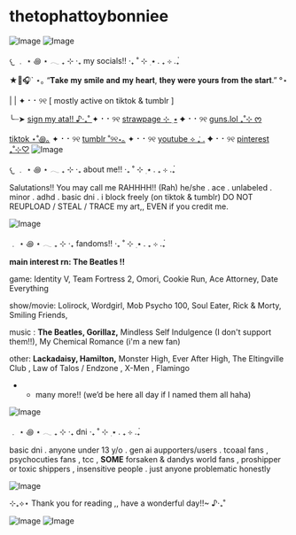 # thetophattoybonniee
![Image](https://github.com/user-attachments/assets/41c935b9-d33e-4350-ae80-14c3f2c51b7f)
![Image](https://github.com/user-attachments/assets/4e38ee5b-f570-432b-ae52-e5dc6411f5da)

𐔌  ﹒ ⋆ ꩜ ⋆ 𓂃 ₊ ⊹   ‧₊  my socials!!   ‧₊ ˚  ⊹ ࣭ ⭑ . ₊ ⊹ .₊๋

 ★🎸🎧` ⋆｡ “𝐓𝐚𝐤𝐞 𝐦𝐲 𝐬𝐦𝐢𝐥𝐞 𝐚𝐧𝐝 𝐦𝐲 𝐡𝐞𝐚𝐫𝐭, 𝐭𝐡𝐞𝐲 𝐰𝐞𝐫𝐞 𝐲𝐨𝐮𝐫𝐬 𝐟𝐫𝐨𝐦 𝐭𝐡𝐞 𝐬𝐭𝐚𝐫𝐭.” °⋆

| | ✦ ⠂⠂୨୧ [ mostly active on tiktok & tumblr ]

╰┈➤ [sign my ata!! ♪‧₊˚ ](https://thetophattoybonnie.atabook.org) ✦ ⠂⠂୨୧ [strawpage ⊹ ࣭ ⭑](https://thetophattoybonnie.straw.page/) ✦ ⠂⠂୨୧ [guns.lol ₊˚⊹ ᰔ](https://guns.lol/tophattoybonnie)

[tiktok ⋆˚꩜｡](https://www.tiktok.com/@thetophattoybonniee) ✦ ⠂⠂୨୧ [tumblr ˚୨୧⋆｡](https://www.tumblr.com/thetophattoybonnie) ✦ ⠂⠂୨୧ [youtube ⟡ ݁₊ .](https://www.youtube.com/@TheTopHatToyBonnie) ✦ ⠂⠂୨୧ [pinterest ₊˚⊹♡](https://www.pinterest.com/thetophattoybonnie)
![Image](https://github.com/user-attachments/assets/4e38ee5b-f570-432b-ae52-e5dc6411f5da)

𐔌  ﹒ ⋆ ꩜ ⋆ 𓂃 ₊ ⊹   ‧₊  about me!!   ‧₊ ˚  ⊹ ࣭ ⭑ . ₊ ⊹ .₊๋

Salutations!! You may call me RAHHHH!! (Rah)
he/she . ace . unlabeled . minor . adhd . basic dni . i block freely (on tiktok & tumblr)
DO NOT REUPLOAD / STEAL / TRACE my art,,  EVEN if you credit me.

![Image](https://github.com/user-attachments/assets/4e38ee5b-f570-432b-ae52-e5dc6411f5da)

  ﹒ ⋆ ꩜ ⋆ 𓂃 ₊ ⊹   ‧₊  fandoms!!   ‧₊ ˚  ⊹ ࣭ ⭑ . ₊ ⊹ .₊๋

**main interest rn: The Beatles !!**

game:  Identity V, Team Fortress 2, Omori, Cookie Run, Ace Attorney, Date Everything

show/movie: Lolirock, Wordgirl, Mob Psycho 100, Soul Eater, Rick & Morty, Smiling Friends,

music : **The Beatles, Gorillaz,** Mindless Self Indulgence (I don't support them!!), 
My Chemical Romance (i'm a new fan)

other: **Lackadaisy, Hamilton,** Monster High, Ever After High, The Eltingville Club , 
Law of Talos / Endzone , X-Men , Flamingo

- + many more!! (we’d be here all day if I named them all haha)

![Image](https://github.com/user-attachments/assets/4e38ee5b-f570-432b-ae52-e5dc6411f5da)

﹒ ⋆ ꩜ ⋆ 𓂃 ₊ ⊹   ‧₊  dni   ‧₊ ˚  ⊹ ࣭ ⭑ . ₊ ⊹ .₊๋

basic dni . anyone under 13 y/o . gen ai aupporters/users . tcoaal fans , psychocuties fans , tcc , **SOME** forsaken & dandys world fans ,
proshipper or toxic shippers , insensitive people . just anyone problematic honestly

![Image](https://github.com/user-attachments/assets/4e38ee5b-f570-432b-ae52-e5dc6411f5da)

⊹₊⟡⋆ Thank you for reading ,, have a wonderful day!!~ ♪‧₊˚

![Image](https://github.com/user-attachments/assets/93bb0e35-4c7a-4b42-8570-5514eb0fbb64) ![Image](https://github.com/user-attachments/assets/60da763f-1d14-4386-a106-4dccbb504f74)
